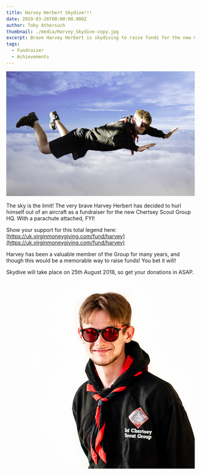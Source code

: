 ```yaml
---
title: Harvey Herbert Skydive!!!
date: 2019-03-26T00:00:00.000Z
author: Toby Athersuch
thumbnail: ./media/Harvey_Skydive-copy.jpg
excerpt: Brave Harvey Herbert is skydiving to raise funds for the new Chertsey Scout Group HQ. Show support at the link provided!
tags:
  - Fundraiser
  - Achievements
---
```


![Harvey Skydive](./media/Harvey_Skydive-copy.jpg)

The sky is the limit! The very brave Harvey Herbert has decided to hurl himself out of an aircraft as a fundraiser for the new Chertsey Scout Group HQ. With a parachute attached, FYI!

Show your support for this total legend here:
[https://uk.virginmoneygiving.com/fund/harvey](https://uk.virginmoneygiving.com/fund/harvey)

Harvey has been a valuable member of the Group for many years, and though this would be a memorable way to raise funds! You bet it will!

Skydive will take place on 25th August 2018, so get your donations in ASAP.

![Harvey headshot](./media/Harvey_Headshot-copy.jpg)
